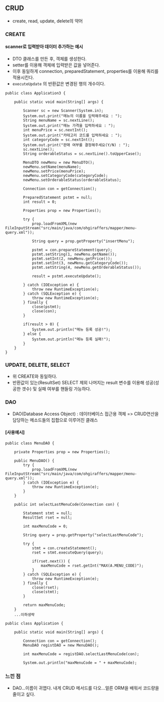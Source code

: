 ## CRUD
- create, read, update, delete의 약어

### CREATE
#### scanner로 입력받아 데이터 추가하는 예시
- DTO 클래스를 만든 후, 객체를 생성한다.
- setter를 이용해 객체에 입력받은 값을 넣어준다.
- 이후 동일하게 connection, preparedStatement, properties를 이용해 쿼리를 적용시킨다.
- `executeUpdate` 의 반환값은 변경된 행의 개수이다.
```angular2html
public class Application3 {

    public static void main(String[] args) {

        Scanner sc = new Scanner(System.in);
        System.out.print("메뉴의 이름을 입력해주세요 : ");
        String menuName = sc.nextLine();
        System.out.print("메뉴 가격을 입력하세요 : ");
        int menuPrice = sc.nextInt();
        System.out.print("카테고리 코드를 입력하세요 : ");
        int categoryCode = sc.nextInt();
        System.out.print("판매 여부를 결정해주세요(Y/N) : ");
        sc.nextLine();
        String orderableStatus = sc.nextLine().toUpperCase();

        MenuDTO newMenu = new MenuDTO();
        newMenu.setName(menuName);
        newMenu.setPrice(menuPrice);
        newMenu.setCategoryCode(categoryCode);
        newMenu.setOrderableStatus(orderableStatus);

        Connection con = getConnection();

        PreparedStatement pstmt = null;
        int result = 0;

        Properties prop = new Properties();

        try {
            prop.loadFromXML(new FileInputStream("src/main/java/com/ohgiraffers/mapper/menu-query.xml"));

            String query = prop.getProperty("insertMenu");

            pstmt = con.prepareStatement(query);
            pstmt.setString(1, newMenu.getName());
            pstmt.setInt(2, newMenu.getPrice());
            pstmt.setInt(3, newMenu.getCategoryCode());
            pstmt.setString(4, newMenu.getOrderableStatus());

            result = pstmt.executeUpdate();

        } catch (IOException e) {
            throw new RuntimeException(e);
        } catch (SQLException e) {
            throw new RuntimeException(e);
        } finally {
            close(pstmt);
            close(con);
        }

        if(result > 0) {
            System.out.println("메뉴 등록 성공!");
        } else {
            System.out.println("메뉴 등록 실패!");
        }
    }
}
```

### UPDATE, DELETE, SELECT
- 위 CREATE와 동일하다. 
- 반환값이 있는(ResultSet) SELECT 제외 나머지는 result 변수를 이용해 성공(성공한 갯수) 및 실패 여부를 핸들링 가능하다.

### DAO
- DAO(Database Access Object) : 데이터베이스 접근용 객체 => CRUD연산을 담당하는 메소드들의 집합으로 이루어진 클래스
#### [사용예시]
```
public class MenuDAO {

    private Properties prop = new Properties();

    public MenuDAO() {
        try {
            prop.loadFromXML(new FileInputStream("src/main/java/com/ohgiraffers/mapper/menu-query.xml"));
        } catch (IOException e) {
            throw new RuntimeException(e);
        }
    }

    public int selectLastMenuCode(Connection con) {

        Statement stmt = null;
        ResultSet rset = null;

        int maxMenuCode = 0;

        String query = prop.getProperty("selectLastMenuCode");

        try {
            stmt = con.createStatement();
            rset = stmt.executeQuery(query);

            if(rset.next()) {
                maxMenuCode = rset.getInt("MAX(A.MENU_CODE)");
            }
        } catch (SQLException e) {
            throw new RuntimeException(e);
        } finally {
            close(rset);
            close(stmt);
        }

        return maxMenuCode;
    }
    ...이하생략
```
```angular2html
public class Application {

    public static void main(String[] args) {

        Connection con = getConnection();
        MenuDAO registDAO = new MenuDAO();

        int maxMenuCode = registDAO.selectLastMenuCode(con);

        System.out.println("maxMenuCode = " + maxMenuCode);
```

### 느낀 점
- DAO...이름이 귀엽다. 내게 CRUD 메서드를 다오...얼른 ORM을 배워서 코드량을 줄이고 싶다.